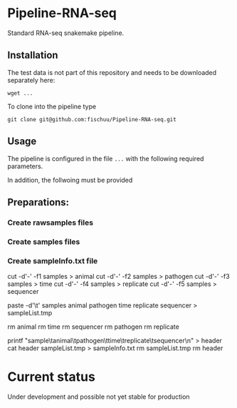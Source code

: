 # Pipeline-RNA-seq
Standard RNA-seq snakemake pipeline.

## Installation
The test data is not part of this repository and needs to be downloaded separately here:
 
```
wget ...
```

To clone into the pipeline type

```
git clone git@github.com:fischuu/Pipeline-RNA-seq.git
```
## Usage
The pipeline is configured in the file `...` with the following required parameters.

In addition, the follwoing must be provided

## Preparations:

### Create rawsamples files

### Create samples files

### Create sampleInfo.txt file
cut -d'-' -f1 samples > animal
cut -d'-' -f2 samples > pathogen
cut -d'-' -f3 samples > time
cut -d'-' -f4 samples > replicate
cut -d'-' -f5 samples > sequencer


paste -d'\t' samples animal pathogen time replicate sequencer > sampleList.tmp

rm animal
rm time
rm sequencer
rm pathogen
rm replicate

printf "sample\tanimal\tpathogen\ttime\treplicate\tsequencer\n" > header
cat header sampleList.tmp > sampleInfo.txt
rm sampleList.tmp
rm header

# Current status
Under development and possible not yet stable for production
